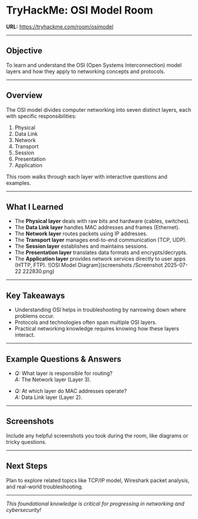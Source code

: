 # TryHackMe: OSI Model Room

**URL:** https://tryhackme.com/room/osimodel

---

## Objective

To learn and understand the OSI (Open Systems Interconnection) model layers and how they apply to networking concepts and protocols.

---

## Overview

The OSI model divides computer networking into seven distinct layers, each with specific responsibilities:

1. Physical  
2. Data Link  
3. Network  
4. Transport  
5. Session  
6. Presentation  
7. Application

This room walks through each layer with interactive questions and examples.

---

## What I Learned

- The **Physical layer** deals with raw bits and hardware (cables, switches).  
- The **Data Link layer** handles MAC addresses and frames (Ethernet).  
- The **Network layer** routes packets using IP addresses.  
- The **Transport layer** manages end-to-end communication (TCP, UDP).  
- The **Session layer** establishes and maintains sessions.  
- The **Presentation layer** translates data formats and encrypts/decrypts.  
- The **Application layer** provides network services directly to user apps (HTTP, FTP).
![OSI Model Diagram](screenshots
/Screenshot 2025-07-22 222830.png)
---

## Key Takeaways

- Understanding OSI helps in troubleshooting by narrowing down where problems occur.  
- Protocols and technologies often span multiple OSI layers.  
- Practical networking knowledge requires knowing how these layers interact.

---

## Example Questions & Answers

- *Q:* What layer is responsible for routing?  
  *A:* The Network layer (Layer 3).

- *Q:* At which layer do MAC addresses operate?  
  *A:* Data Link layer (Layer 2).

---

## Screenshots

Include any helpful screenshots you took during the room, like diagrams or tricky questions.

---

## Next Steps

Plan to explore related topics like TCP/IP model, Wireshark packet analysis, and real-world troubleshooting.

---

*This foundational knowledge is critical for progressing in networking and cybersecurity!*

